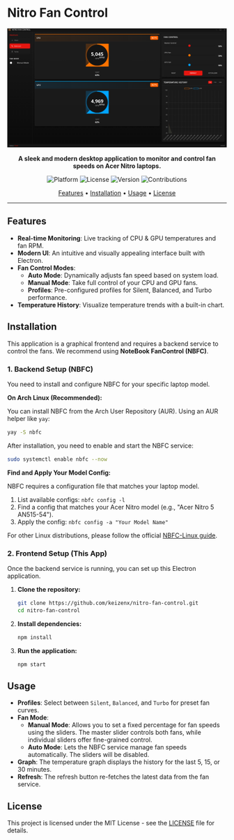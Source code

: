 # Nitro Fan Control

<p align="center">
  <img src="assets/Nitro_screen.png" alt="Nitro Fan Control Screenshot" width="800"/>
</p>

<p align="center">
  <b>A sleek and modern desktop application to monitor and control fan speeds on Acer Nitro laptops.</b>
</p>

<p align="center">
    <img src="https://img.shields.io/badge/platform-Linux-brightgreen" alt="Platform">
    <img src="https://img.shields.io/badge/license-MIT-blue" alt="License">
    <img src="https://img.shields.io/badge/version-1.0.0-blueviolet" alt="Version">
    <img src="https://img.shields.io/badge/contributions-welcome-orange" alt="Contributions">
</p>

<p align="center">
  <a href="#features">Features</a> •
  <a href="#installation">Installation</a> •
  <a href="#usage">Usage</a> •
  <a href="#license">License</a>
</p>

---

## Features

- **Real-time Monitoring**: Live tracking of CPU & GPU temperatures and fan RPM.
- **Modern UI**: An intuitive and visually appealing interface built with Electron.
- **Fan Control Modes**: 
    - **Auto Mode**: Dynamically adjusts fan speed based on system load.
    - **Manual Mode**: Take full control of your CPU and GPU fans.
    - **Profiles**: Pre-configured profiles for Silent, Balanced, and Turbo performance.
- **Temperature History**: Visualize temperature trends with a built-in chart.

## Installation

This application is a graphical frontend and requires a backend service to control the fans. We recommend using **NoteBook FanControl (NBFC)**.

### 1. Backend Setup (NBFC)

You need to install and configure NBFC for your specific laptop model.

**On Arch Linux (Recommended):**

You can install NBFC from the Arch User Repository (AUR). Using an AUR helper like `yay`:

```bash
yay -S nbfc
```

After installation, you need to enable and start the NBFC service:

```bash
sudo systemctl enable nbfc --now
```

**Find and Apply Your Model Config:**

NBFC requires a configuration file that matches your laptop model.

1.  List available configs: `nbfc config -l`
2.  Find a config that matches your Acer Nitro model (e.g., "Acer Nitro 5 AN515-54").
3.  Apply the config: `nbfc config -a "Your Model Name"`

For other Linux distributions, please follow the official [NBFC-Linux guide](https://github.com/nbfc-linux/nbfc-linux).

### 2. Frontend Setup (This App)

Once the backend service is running, you can set up this Electron application.

1.  **Clone the repository:**
    ```bash
    git clone https://github.com/keizenx/nitro-fan-control.git
    cd nitro-fan-control
    ```

2.  **Install dependencies:**
    ```bash
    npm install
    ```

3.  **Run the application:**
    ```bash
    npm start
    ```

## Usage

- **Profiles**: Select between `Silent`, `Balanced`, and `Turbo` for preset fan curves.
- **Fan Mode**:
    - **Manual Mode**: Allows you to set a fixed percentage for fan speeds using the sliders. The master slider controls both fans, while individual sliders offer fine-grained control.
    - **Auto Mode**: Lets the NBFC service manage fan speeds automatically. The sliders will be disabled.
- **Graph**: The temperature graph displays the history for the last 5, 15, or 30 minutes.
- **Refresh**: The refresh button re-fetches the latest data from the fan service.

## License

This project is licensed under the MIT License - see the [LICENSE](LICENSE) file for details.